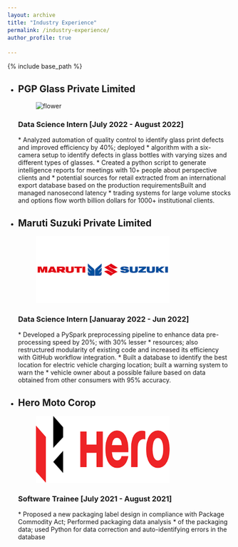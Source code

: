 ```yaml
---
layout: archive
title: "Industry Experience"
permalink: /industry-experience/
author_profile: true

---
```


{% include base_path %}

* <h2>PGP Glass Private Limited</h2>
  <figure>
  <img src="/images/PGP_Logo.png" alt="flower" style="width:100px;height:200px;">
  </figure>
  <h3>Data Science Intern [July 2022 - August 2022]</h3>
    * Analyzed automation of quality control to identify glass print defects and improved efficiency by 40%; deployed 
    * algorithm with a six-camera setup to identify defects in glass bottles with varying sizes and different types of glasses.
    * Created a python script to generate intelligence reports for meetings with 10+ people about perspective clients and 
    * potential sources for retail extracted from an international export database based on the production requirementsBuilt and managed nanosecond latency
    * trading systems for large volume stocks and options flow worth billion dollars for 1000+ institutional clients.


* <h2>Maruti Suzuki Private Limited</h2>
  <figure>
  <img src="/images/MS_Logo.png" style="width:300px;height:150px;">
  </figure>
  <h3>Data Science Intern [Januaray 2022 - Jun 2022]</h3>
    * Developed a PySpark preprocessing pipeline to enhance data pre-processing speed by 20%; with 30% lesser 
    * resources; also restructured modularity of existing code and increased its efficiency with GitHub workflow integration.
    * Built a database to identify the best location for electric vehicle charging location; built a warning system to warn the 
    * vehicle owner about a possible failure based on data obtained from other consumers with 95% accuracy.

* <h2>Hero Moto Corop</h2>
  <figure>
  <img src="/images/Hero_Logo.png" style="width:300px;height:150px;">
  </figure>
  <h3>Software Trainee [July 2021 - August 2021]</h3>
    *  Proposed a new packaging label design in compliance with Package Commodity Act; Performed packaging data analysis 
    *  of the packaging data; used Python for data correction and auto-identifying errors in the database

